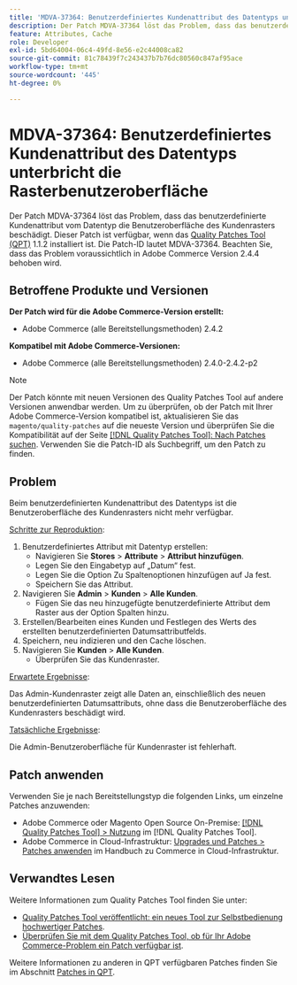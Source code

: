 ```yaml
---
title: 'MDVA-37364: Benutzerdefiniertes Kundenattribut des Datentyps unterbricht die Rasterbenutzeroberfläche'
description: Der Patch MDVA-37364 löst das Problem, dass das benutzerdefinierte Kundenattribut vom Datentyp die Benutzeroberfläche des Kundenrasters beschädigt. Dieser Patch ist verfügbar, wenn das [Quality Patches Tool (QPT)](https://experienceleague.adobe.com/de/docs/commerce-knowledge-base/kb/announcements/commerce-announcements/magento-quality-patches-released-new-tool-to-self-serve-quality-patches) 1.1.2 installiert ist. Die Patch-ID lautet MDVA-37364. Beachten Sie, dass das Problem voraussichtlich in Adobe Commerce Version 2.4.4 behoben wird.
feature: Attributes, Cache
role: Developer
exl-id: 5bd64004-06c4-49fd-8e56-e2c44008ca82
source-git-commit: 81c78439f7c243437b7b76dc80560c847af95ace
workflow-type: tm+mt
source-wordcount: '445'
ht-degree: 0%

---
```


# MDVA-37364: Benutzerdefiniertes Kundenattribut des Datentyps unterbricht die Rasterbenutzeroberfläche

Der Patch MDVA-37364 löst das Problem, dass das benutzerdefinierte Kundenattribut vom Datentyp die Benutzeroberfläche des Kundenrasters beschädigt. Dieser Patch ist verfügbar, wenn das [Quality Patches Tool (QPT)](https://experienceleague.adobe.com/de/docs/commerce-knowledge-base/kb/announcements/commerce-announcements/magento-quality-patches-released-new-tool-to-self-serve-quality-patches) 1.1.2 installiert ist. Die Patch-ID lautet MDVA-37364. Beachten Sie, dass das Problem voraussichtlich in Adobe Commerce Version 2.4.4 behoben wird.

## Betroffene Produkte und Versionen

**Der Patch wird für die Adobe Commerce-Version erstellt:**

* Adobe Commerce (alle Bereitstellungsmethoden) 2.4.2

**Kompatibel mit Adobe Commerce-Versionen:**

* Adobe Commerce (alle Bereitstellungsmethoden) 2.4.0-2.4.2-p2

>[!NOTE]
>
>Der Patch könnte mit neuen Versionen des Quality Patches Tool auf andere Versionen anwendbar werden. Um zu überprüfen, ob der Patch mit Ihrer Adobe Commerce-Version kompatibel ist, aktualisieren Sie das `magento/quality-patches` auf die neueste Version und überprüfen Sie die Kompatibilität auf der Seite [[!DNL Quality Patches Tool]: Nach Patches suchen](https://experienceleague.adobe.com/de/docs/commerce-knowledge-base/kb/announcements/commerce-announcements/magento-quality-patches-released-new-tool-to-self-serve-quality-patches). Verwenden Sie die Patch-ID als Suchbegriff, um den Patch zu finden.

## Problem

Beim benutzerdefinierten Kundenattribut des Datentyps ist die Benutzeroberfläche des Kundenrasters nicht mehr verfügbar.

<u>Schritte zur Reproduktion</u>:

1. Benutzerdefiniertes Attribut mit Datentyp erstellen:
   * Navigieren Sie **Stores** > **Attribute** > **Attribut hinzufügen**.
   * Legen Sie den Eingabetyp auf „Datum“ fest.
   * Legen Sie die Option Zu Spaltenoptionen hinzufügen auf Ja fest.
   * Speichern Sie das Attribut.
1. Navigieren Sie **Admin** > **Kunden** > **Alle Kunden**.
   * Fügen Sie das neu hinzugefügte benutzerdefinierte Attribut dem Raster aus der Option Spalten hinzu.
1. Erstellen/Bearbeiten eines Kunden und Festlegen des Werts des erstellten benutzerdefinierten Datumsattributfelds.
1. Speichern, neu indizieren und den Cache löschen.
1. Navigieren Sie **Kunden** > **Alle Kunden**.
   * Überprüfen Sie das Kundenraster.

<u>Erwartete Ergebnisse</u>:

Das Admin-Kundenraster zeigt alle Daten an, einschließlich des neuen benutzerdefinierten Datumsattributs, ohne dass die Benutzeroberfläche des Kundenrasters beschädigt wird.

<u>Tatsächliche Ergebnisse</u>:

Die Admin-Benutzeroberfläche für Kundenraster ist fehlerhaft.

## Patch anwenden

Verwenden Sie je nach Bereitstellungstyp die folgenden Links, um einzelne Patches anzuwenden:

* Adobe Commerce oder Magento Open Source On-Premise: [[!DNL Quality Patches Tool] > Nutzung](/help/tools/quality-patches-tool/usage.md) im [!DNL Quality Patches Tool].
* Adobe Commerce in Cloud-Infrastruktur: [Upgrades und Patches > Patches anwenden](https://experienceleague.adobe.com/docs/commerce-cloud-service/user-guide/develop/upgrade/apply-patches.html?lang=de) im Handbuch zu Commerce in Cloud-Infrastruktur.

## Verwandtes Lesen

Weitere Informationen zum Quality Patches Tool finden Sie unter:

* [Quality Patches Tool veröffentlicht: ein neues Tool zur Selbstbedienung hochwertiger Patches](https://experienceleague.adobe.com/de/docs/commerce-knowledge-base/kb/announcements/commerce-announcements/magento-quality-patches-released-new-tool-to-self-serve-quality-patches).
* [Überprüfen Sie mit dem Quality Patches Tool, ob für Ihr Adobe Commerce-Problem ein Patch verfügbar ist](/help/tools/quality-patches-tool/patches-available-in-qpt/check-patch-for-magento-issue-with-magento-quality-patches.md).

Weitere Informationen zu anderen in QPT verfügbaren Patches finden Sie im Abschnitt [Patches in QPT](https://support.magento.com/hc/en-us/sections/360010506631-Patches-available-in-MQP-tool-).
